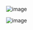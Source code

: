 
![image](https://github.com/DelpanDDD/6sem/assets/98009151/a87fb65c-8747-4b50-b3bd-9875c18aebaf)

![image](https://github.com/DelpanDDD/6sem/assets/98009151/75388bd8-3372-446c-9a63-6c558b6d14c4)
